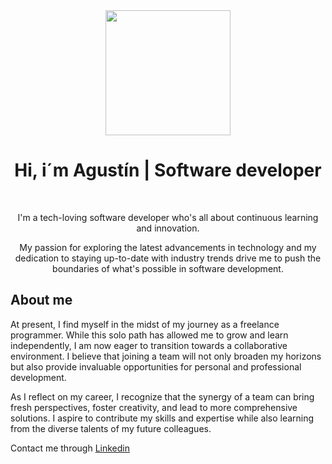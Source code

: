<div id="header" align="center">
  <img src="https://media.giphy.com/media/tXLpxypfSXvUc/giphy.gif" width="200px"/>
  <h1 align="center">Hi, i´m Agustín | Software developer</h1> <br>
  <p align="center">I'm a tech-loving software developer who's all about continuous learning and innovation.</p>
  <p>My passion for exploring the latest advancements in technology and my dedication to staying up-to-date with industry trends drive me to push the boundaries of what's possible in software development.</p>
</div>

<div id="footer" align="left">
  <h2>About me</h2>
  <p>At present, I find myself in the midst of my journey as a freelance programmer. While this solo path has allowed me to grow and learn independently, I am now eager to transition towards a collaborative environment. I believe that joining a team will not only broaden my horizons but also provide invaluable opportunities for personal and professional development.</p>
<p>As I reflect on my career, I recognize that the synergy of a team can bring fresh perspectives, foster creativity, and lead to more comprehensive solutions. I aspire to contribute my skills and expertise while also learning from the diverse talents of my future colleagues.</p>

Contact me through <a href="https://www.linkedin.com/in/agustinariaz/">Linkedin</a>
</div>
